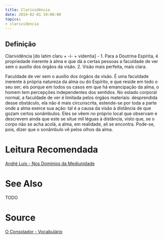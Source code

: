 ```yaml
---
title: Clarividência
date: 2019-02-01 19:00:00
topics:
- clarividencia
---
```


## Definição
Clarividência [do latim claru + -i- + videntia] - 1. Para a Doutrina Espírita,
é propriedade inerente à alma e que dá a certas pessoas a faculdade de ver sem
o auxílio dos órgãos da visão. 2. Visão mais perfeita, mais clara.

Faculdade de ver sem o auxílio dos órgãos da visão. É uma faculdade inerente à
própria natureza da alma ou do Espírito, e que reside em todo o seu ser; eis
porque em todos os casos em que há emancipação da alma, o homem tem percepções
independentes dos sentidos. No estado corporal normal, a faculdade de ver é
limitada pelos órgãos materiais: desprendida desse obstáculo, ela não é mais
circunscrita, estende-se por toda a parte onde a alma exerce sua ação: tal é a
causa da visão à distância de que gozam certos sonâmbulos. Eles se vêem no
próprio local que observam e descrevem ainda que este se situe mil léguas à
distância, visto que, se o corpo não se acha acolá, a alma, em realidade, ali
se encontra. Pode-se, pois, dizer que o sonâmbulo vê pelos olhos da alma. 

# Leitura Recomendada
[André Luis - Nos Domínios da Mediunidade](/books/andre-luis/in-the-realms-of-mediumship)

# See Also
TODO

# Source
[O Consolador - Vocabulário](http://www.oconsolador.com.br/linkfixo/vocabulario/principal.html)
